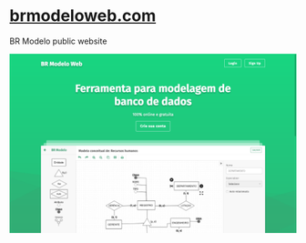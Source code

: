 # [brmodeloweb.com](https://www.brmodeloweb.com/)

BR Modelo public website

![BR Modelo Web webiste](https://raw.githubusercontent.com/brmodeloweb/brmodelo-site/master/img/site-hero-shot.png)
